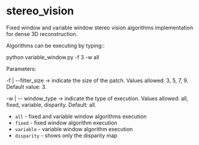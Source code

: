 # stereo_vision

Fixed window and variable window stereo vision algorithms implementation for dense 3D reconstruction.

Algorithms can be executing by typing::

   python variable_window.py -f 3 -w all

Parameters:

-f | --filter_size	->	indicate the size of the patch. Values allowed: 3, 5, 7, 9. Default value: 3.

-w | -- window_type	->	indicate the type of execution. Values allowed: all, fixed, variable, disparity. Default: all.
* `all` - fixed and variable window algorithms execution
* `fixed` - fixed window algorithm execution
* `variable` - variable window algorithm execution
* `disparity` - shows only the disparity map
